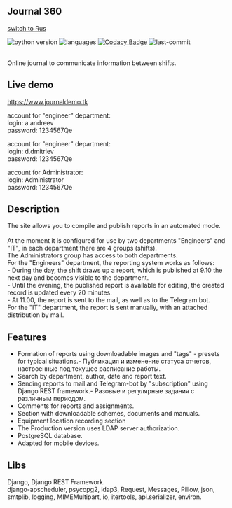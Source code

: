 ## Journal 360                  
[switch to Rus](README.rus.md)

![python version](https://img.shields.io/badge/python-3.9.5-brightgreen)
![languages](https://img.shields.io/github/languages/top/geekk0/Journal_360)
[![Codacy Badge](https://app.codacy.com/project/badge/Grade/3cc6c94a88dd41be9b84faf38e378752)](https://www.codacy.com/gh/geekk0/Golden_League_site/dashboard?utm_source=github.com&amp;utm_medium=referral&amp;utm_content=geekk0/BRIO_assistant&amp;utm_campaign=Badge_Grade)
![last-commit](https://img.shields.io/github/last-commit/geekk0/Journal_360)

<br>Online journal to communicate information between shifts.

## Live demo
https://www.journaldemo.tk

account for "engineer" department: 
<br>login: a.andreev
<br>password: 1234567Qe

account for "engineer" department: 
<br>login: d.dmitriev
<br>password: 1234567Qe

account for Administrator: 
<br>login: Administrator
<br>password: 1234567Qe


## Description
The site allows you to compile and publish reports in an automated mode.   
<br>At the moment it is configured for use by two departments "Engineers" and "IT", in each department there are 4 groups (shifts).
<br>The Administrators group has access to both departments.
<br>For the "Engineers" department, the reporting system works as follows:
<br>- During the day, the shift draws up a report, which is published at 9.10 the next day and becomes visible to the department.
<br>- Until the evening, the published report is available for editing, the created record is updated every 20 minutes.
<br>- At 11.00, the report is sent to the mail, as well as to the Telegram bot.
<br>For the "IT" department, the report is sent manually, with an attached distribution by mail.

## Features
 
- Formation of reports using downloadable images and "tags" - presets for typical situations.- Публикация и изменение статуса отчетов, настроенные под текущее расписание работы.
- Search by department, author, date and report text.
- Sending reports to mail and Telegram-bot by "subscription" using Django REST framework.- Разовые и регулярные задания с различным периодом.
- Comments for reports and assignments.
- Section with downloadable schemes, documents and manuals.
- Equipment location recording section
- The Production version uses LDAP server authorization.
- PostgreSQL database.
- Adapted for mobile devices.



## Libs

Django, Django REST Framework.
<br>django-apscheduler, psycopg2, ldap3, Request, Messages, Pillow, json, smtplib, logging, MIMEMultipart, io,
itertools, api.serializer, environ.
